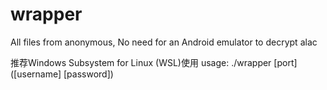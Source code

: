 # wrapper
All files from anonymous, No need for an Android emulator to decrypt alac


推荐Windows Subsystem for Linux (WSL)使用
usage: ./wrapper [port] ([username] [password])